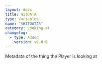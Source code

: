```yaml
---
layout: docs
title: HITDATA
type: Variables
name: "%HITDATA%"
category: Looking at
changelog:
  - type: Added
    version: v0.8.6
---
```

Metadata of the thing the Player is looking at
